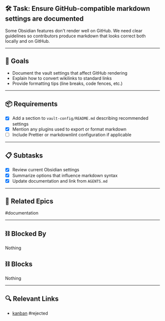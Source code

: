 ## 🛠️ Task: Ensure GitHub-compatible markdown settings are documented

Some Obsidian features don't render well on GitHub. We need clear guidelines so contributors produce markdown that looks correct both locally and on GitHub.

---

## 🎯 Goals
- Document the vault settings that affect GitHub rendering
- Explain how to convert wikilinks to standard links
- Provide formatting tips (line breaks, code fences, etc.)

---

## 📦 Requirements
- [x] Add a section to `vault-config/README.md` describing recommended settings
- [x] Mention any plugins used to export or format markdown
- [ ] Include Prettier or markdownlint configuration if applicable

---

## 📋 Subtasks
- [x] Review current Obsidian settings
- [x] Summarize options that influence markdown syntax
- [x] Update documentation and link from `AGENTS.md`

---

## 🔗 Related Epics
#documentation

---

## ⛓️ Blocked By
Nothing

## ⛓️ Blocks
Nothing

---

## 🔍 Relevant Links
- [kanban](../boards/kanban.md)
#rejected
